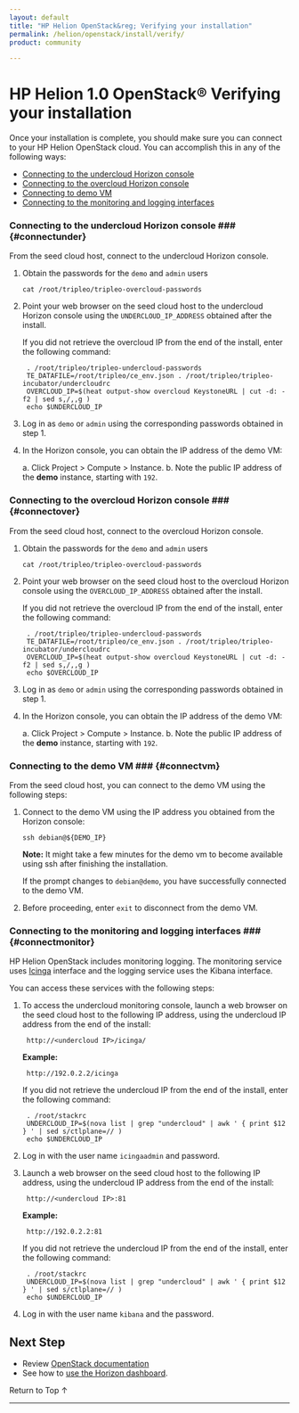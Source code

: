 ```yaml
---
layout: default
title: "HP Helion OpenStack&reg; Verifying your installation"
permalink: /helion/openstack/install/verify/
product: community

---
```

<!--PUBLISHED-->

<script>

function PageRefresh {
onLoad="window.refresh"
}

PageRefresh();

</script>

<!--
<p style="font-size: small;"> <a href="/helion/community/">&#9664; PREV</a> | <a href="/helion/community/">&#9650; UP</a> | <a href="/helion/community/install-overview/">NEXT &#9654;</a> </p>
-->

# HP Helion 1.0 OpenStack&reg; Verifying your installation

Once your installation is complete, you should make sure you can connect to your HP Helion OpenStack cloud. You can accomplish this in any of the following ways:

* [Connecting to the undercloud Horizon console](#connectunder)
* [Connecting to the overcloud Horizon console](#connectover)
* [Connecting to demo VM](#connectvm)
* [Connecting to the monitoring and logging interfaces](#connectmonitor)

### Connecting to the undercloud Horizon console ### {#connectunder}

From the seed cloud host, connect to the undercloud Horizon console.

1. Obtain the passwords for the `demo` and `admin` users 

	`cat /root/tripleo/tripleo-overcloud-passwords`

2. Point your web browser on the seed cloud host to the undercloud Horizon console using the `UNDERCLOUD_IP_ADDRESS` obtained after the install.

	If you did not retrieve the overcloud IP from the end of the install, enter the following command:

		. /root/tripleo/tripleo-undercloud-passwords
		TE_DATAFILE=/root/tripleo/ce_env.json . /root/tripleo/tripleo-incubator/undercloudrc
		OVERCLOUD_IP=$(heat output-show overcloud KeystoneURL | cut -d: -f2 | sed s,/,,g )
		echo $UNDERCLOUD_IP

4. Log in as `demo` or `admin` using the corresponding passwords obtained in step 1.

5. In the Horizon console, you can obtain the IP address of the demo VM:

	a. Click Project > Compute > Instance.
	b. Note the public IP address of the **demo** instance, starting with `192`.

### Connecting to the overcloud Horizon console ### {#connectover}

From the seed cloud host, connect to the overcloud Horizon console.

1. Obtain the passwords for the `demo` and `admin` users 

	`cat /root/tripleo/tripleo-overcloud-passwords`

2. Point your web browser on the seed cloud host to the overcloud Horizon console using the `OVERCLOUD_IP_ADDRESS` obtained after the install.

	If you did not retrieve the overcloud IP from the end of the install, enter the following command:

		. /root/tripleo/tripleo-undercloud-passwords
		TE_DATAFILE=/root/tripleo/ce_env.json . /root/tripleo/tripleo-incubator/undercloudrc
		OVERCLOUD_IP=$(heat output-show overcloud KeystoneURL | cut -d: -f2 | sed s,/,,g )
		echo $OVERCLOUD_IP

4. Log in as `demo` or `admin` using the corresponding passwords obtained in step 1.

5. In the Horizon console, you can obtain the IP address of the demo VM:

	a. Click Project > Compute > Instance.
	b. Note the public IP address of the **demo** instance, starting with `192`.


### Connecting to the demo VM ### {#connectvm}

From the seed cloud host, you can connect to the demo VM using the following steps:

<!-- Maybe not needed per Chris Cannon
1. Export the overcloud passwords:

	`. /root/tripleo/tripleo-overcloud-passwords`

2. Export the overcloud users:

	`TE_DATAFILE=/root/tripleo/ce_env.json . /root/tripleo/tripleo-incubator/overcloudrc-user`

3. Verify you can view the nova instances:

	`nova list`

4. Assign the demo VM IP address to a variable:

	`DEMO_IP=$(nova list | grep " demo " | awk ' { print $13 } ')`
-->

1. Connect to the demo VM using the IP address you obtained from the Horizon console:

	`ssh debian@${DEMO_IP}`

	**Note:** It might take a few minutes for the demo vm to become available using ssh after finishing the installation.

	If the prompt changes to `debian@demo`, you have successfully connected to the demo VM.

2. Before proceeding, enter `exit` to disconnect from the demo VM.

### Connecting to the monitoring and logging interfaces ### {#connectmonitor}

HP Helion OpenStack includes monitoring logging. The monitoring service uses [Icinga](/helion/community/services/icinga/) interface and the logging service uses the Kibana interface. 


You can access these services with the following steps:

1. To access the undercloud monitoring console, launch a web browser on the seed cloud host to the following IP address, using the undercloud IP address from the end of the install:

		http://<undercloud IP>/icinga/

	**Example:**

		http://192.0.2.2/icinga

	If you did not retrieve the undercloud IP from the end of the install, enter the following command:

		. /root/stackrc
		UNDERCLOUD_IP=$(nova list | grep "undercloud" | awk ' { print $12 } ' | sed s/ctlplane=// )
		echo $UNDERCLOUD_IP

2. Log in with the user name `icingaadmin` and password.


	<!-- Not needed; password is in install output
	3. To access the undercloud logging console, first obtain the Kibana password.

	a. From the seed cloud host log in to the undercloud as super user:

		ssh heat-admin@<undercloud IP> 
		sudo su - 

	b. Enter the following command to display the password:

		cat  /opt/kibana/htpasswd.cfg 

	Make note of the password.
	-->
4. Launch a web browser on the seed cloud host to the following IP address, using the undercloud IP address from the end of the install:

		http://<undercloud IP>:81 

	**Example:**

		http://192.0.2.2:81

	If you did not retrieve the undercloud IP from the end of the install, enter the following command:

		. /root/stackrc
		UNDERCLOUD_IP=$(nova list | grep "undercloud" | awk ' { print $12 } ' | sed s/ctlplane=// )
		echo $UNDERCLOUD_IP

5. Log in with the user name `kibana` and the password.

## Next Step

* Review [OpenStack documentation](/helion/community/related-links/) 
* See how to [use the Horizon dashboard](/helion/community/dashboard/how-works/).


 <a href="#top" style="padding:14px 0px 14px 0px; text-decoration: none;"> Return to Top &#8593; </a>

----
